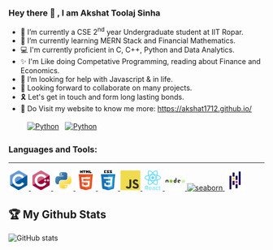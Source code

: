 ### Hey there 👋 , I am Akshat Toolaj Sinha

<!--
**akshat1712/akshat1712** is a ✨ _special_ ✨ repository because its `README.md` (this file) appears on your GitHub profile.

Here are some ideas to get you started:
-->
- 🔭 I’m currently a CSE 2<sup>nd</sup> year Undergraduate student at IIT Ropar.
- 🌱 I’m currently learning MERN Stack and Financial Mathematics.
- 💻 I'm currently proficient in C, C++, Python and Data Analytics.
- ✨ I'm Like doing Competative Programming, reading about Finance and Economics.
- 🤔 I’m looking for help with Javascript & in life.
- 👀 Looking forward to collaborate on many projects.
- 🎗  Let's get in touch and form long lasting bonds.
- 🤝 Do Visit my website to know me more: https://akshat1712.github.io/

&ensp;
&ensp;
&ensp;
<a href="https://www.linkedin.com/in/akshat-toolaj-sinha-0028b2210/" target="_blank" rel="noopener noreferrer"> <img src="https://cdn.exclaimer.com/Handbook%20Images/linkedin-icon_64x64.png" alt="Python" height="40" style="vertical-align:top; margin:4px"></a>
<a href="https://www.instagram.com/akshat_toolaj017/"> <img src="https://cdn.exclaimer.com/Handbook%20Images/instagram-icon_64x64.png" alt="Python" height="40" style="vertical-align:top; margin:4px"></a>


<h3>Languages and Tools:</h3><hr>
<p> 
<a href="https://www.cprogramming.com/" target="_blank"> <img src="https://raw.githubusercontent.com/devicons/devicon/master/icons/c/c-original.svg" alt="c" width="40" height="40"/> </a> 
<a href="https://www.w3schools.com/cpp/" target="_blank"> <img src="https://raw.githubusercontent.com/devicons/devicon/master/icons/cplusplus/cplusplus-original.svg" alt="cplusplus" width="40" height="40"/> </a> 
<a href="https://www.python.org" target="_blank"> <img src="https://raw.githubusercontent.com/devicons/devicon/master/icons/python/python-original.svg" alt="python" width="40" height="40"/> </a> 
<a href="https://www.w3.org/html/" target="_blank"> <img src="https://raw.githubusercontent.com/devicons/devicon/master/icons/html5/html5-original-wordmark.svg" alt="html5" width="40" height="40"/> </a> 
<a href="https://www.w3schools.com/css/" target="_blank"> <img src="https://raw.githubusercontent.com/devicons/devicon/master/icons/css3/css3-original-wordmark.svg" alt="css3" width="40" height="40"/> </a> 
<a href="https://developer.mozilla.org/en-US/docs/Web/JavaScript" target="_blank"> <img src="https://raw.githubusercontent.com/devicons/devicon/master/icons/javascript/javascript-original.svg" alt="javascript" width="40" height="40"/> </a> 
<a href="https://reactjs.org/" target="_blank"> <img src="https://raw.githubusercontent.com/devicons/devicon/master/icons/react/react-original-wordmark.svg" alt="react" width="40" height="40"/> </a>
<a href="https://nodejs.org" target="_blank"> <img src="https://raw.githubusercontent.com/devicons/devicon/master/icons/nodejs/nodejs-original-wordmark.svg" alt="nodejs" width="40" height="40"/> </a>  
<a href="https://seaborn.pydata.org/" target="_blank" rel="noreferrer"> <img src="https://seaborn.pydata.org/_images/logo-mark-lightbg.svg" alt="seaborn" width="40" height="40"/> </a>
<a href="https://pandas.pydata.org/" target="_blank" rel="noreferrer"> <img src="https://raw.githubusercontent.com/devicons/devicon/2ae2a900d2f041da66e950e4d48052658d850630/icons/pandas/pandas-original.svg" alt="pandas" width="40" height="40"/> </a>



## :trophy: My Github Stats <br>
![GitHub stats](https://github-readme-stats.vercel.app/api?username=akshat1712&show_icons=true&theme=highcontrast) <br>
